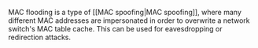 MAC flooding is a type of [[MAC spoofing|MAC spoofing]], where many different MAC addresses are impersonated in order to overwrite a network switch's MAC table cache. This can be used for eavesdropping or redirection attacks.